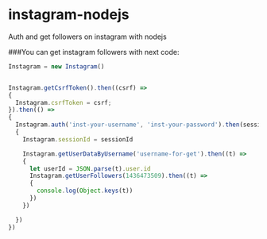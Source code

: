 # instagram-nodejs
Auth and get followers on instagram with nodejs

###You can get instagram followers with next code:
```js
Instagram = new Instagram()


Instagram.getCsrfToken().then((csrf) =>
{
  Instagram.csrfToken = csrf;
}).then(() =>
{
  Instagram.auth('inst-your-username', 'inst-your-password').then(sessionId =>
  {
    Instagram.sessionId = sessionId

    Instagram.getUserDataByUsername('username-for-get').then((t) =>
    {
      let userId = JSON.parse(t).user.id
      Instagram.getUserFollowers(1436473509).then((t) =>
      {
        console.log(Object.keys(t))
      })
    })

  })
})
```
